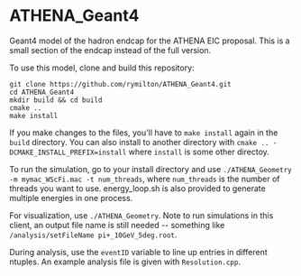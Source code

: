 # ATHENA_Geant4

Geant4 model of the hadron endcap for the ATHENA EIC proposal. This is a small section of the endcap instead of the full version.

To use this model, clone and build this repository:
```
git clone https://github.com/rymilton/ATHENA_Geant4.git
cd ATHENA_Geant4
mkdir build && cd build
cmake ..
make install
````
If you make changes to the files, you'll have to `make install` again in the `build` directory. You can also install to another directory with
`cmake .. -DCMAKE_INSTALL_PREFIX=install` where `install` is some other directoy.

To run the simulation, go to your install directory and use `./ATHENA_Geometry -m mymac_WScFi.mac -t num_threads`,
where `num_threads` is the number of threads you want to use.
energy_loop.sh is also provided to generate multiple energies in one process.

For visualization, use `./ATHENA_Geometry`. Note to run simulations in this client, an output file name is still needed --
something like `/analysis/setFileName pi+_10GeV_5deg.root`.

During analysis, use the `eventID` variable to line up entries in different ntuples. An example analysis file is given with `Resolution.cpp`.
